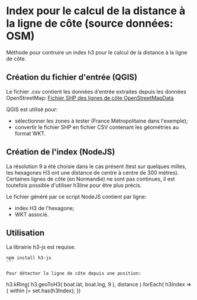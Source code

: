 # Index pour le calcul de la distance à la ligne de côte (source données: OSM)

Méthode pour contruire un index h3 pour le calcul de la distance à la ligne de côte.

## Création du fichier d'entrée (QGIS)
Le fichier .csv contient les données d'entrée extraites depuis les données OpenStreetMap:
[Fichier SHP des lignes de côte OpenStreetMapData](http://openstreetmapdata.com/data/coastlines)

QGIS est utilisé pour:
- sélectionner les zones à tester (France Métropolitaine dans l'exemple);
- convertir le fichier SHP en fichier CSV contenant les géométries au format WKT.

## Création de l'index (NodeJS)
La résolution 9 a été choisie dans le cas présent 
(test sur quelques milles, les hexagones H3 ont une distance de centre à centre de 300 mètres).
Certaines lignes de côte (en Normandie) ne sont pas continues, 
il est toutefois possible d'utiliser h3line pour être plus précis.

Le fichier généré par ce script NodeJS contient par ligne:
- index H3 de l'hexagone;
- WKT associé.

## Utilisation
La librairie h3-js est requise.
````
npm install h3-js
```

Pour détecter la ligne de côte depuis une position:
````
h3.kRing( h3.geoToH3( boat.lat, boat.lng, 9 ), distance ).forEach( h3Index => { within |= set.has(h3Index); })
````
